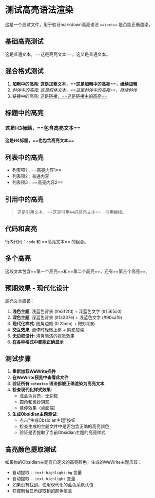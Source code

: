 # 测试高亮语法渲染

这是一个测试文件，用于验证markdown高亮语法 `==text==` 是否能正确渲染。

## 基础高亮测试

这是普通文本，==这是高亮文本==，这又是普通文本。

## 混合格式测试

1. **加粗中的高亮**: **这是加粗文本，==这是加粗中的高亮==，继续加粗**
2. *斜体中的高亮*: *这是斜体文本，==这是斜体中的高亮==，继续斜体*
3. 链接中的高亮: [这是链接，==这是链接中的高亮==](https://example.com)

## 标题中的高亮

### 这是H3标题，==包含高亮文本==

#### 这是H4标题，==也包含高亮文本==

## 列表中的高亮

- 列表项1：==高亮内容1==
- 列表项2：普通内容
- 列表项3：==高亮内容2==

## 引用中的高亮

> 这是引用文本，==这是引用中的高亮文本==，引用继续。

## 代码和高亮

行内代码：`code` 和 ==高亮文本== 的组合。

## 多个高亮

这段文本包含==第一个高亮==和==第二个高亮==，还有==第三个高亮==。

## 预期效果 - 现代化设计

高亮文本应该：
1. **浅色主题**: 浅蓝色背景 (#e3f2fd) + 深蓝色文字 (#1565c0)
2. **深色主题**: 深蓝色背景 (#1a237e) + 浅蓝色文字 (#90caf9)
3. **现代化样式**: 圆角边框 (0.25em) + 微妙阴影
4. **交互效果**: 悬停时轻微上移 + 阴影加深
5. **无边框设计**: 清爽简洁的视觉效果
6. **在各种格式中都能正确显示**

## 测试步骤

1. **重新加载WeWrite插件**
2. **在WeWrite预览中查看此文件**
3. **验证所有 `==text==` 语法都被正确渲染为高亮文本**
4. **检查现代化样式效果**:
   - 浅蓝色背景，无边框
   - 圆角和微妙阴影
   - 悬停效果（桌面端）
5. **生成Obsidian主题测试**:
   - 点击"生成Obsidian主题"按钮
   - 检查生成的主题文件中是否包含正确的高亮颜色
   - 验证是否提取了当前Obsidian主题的高亮样式

## 高亮颜色提取测试

如果你的Obsidian主题有自定义的高亮颜色，生成的WeWrite主题应该：
- 自动提取 `--text-highlight-bg` 变量
- 自动提取 `--text-highlight` 变量
- 如果没有找到，使用现代化的蓝色系默认值
- 在控制台显示提取到的颜色信息
